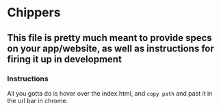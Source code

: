 # Chippers

## This file is pretty much meant to provide specs on your app/website, as well as instructions for firing it up in development

### Instructions
All you gotta do is hover over the index.html, and `copy path` and past it in the url bar in chrome.